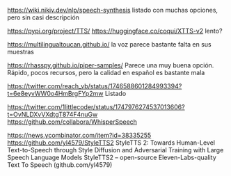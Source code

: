 https://wiki.nikiv.dev/nlp/speech-synthesis
listado con muchas opciones, pero sin casi descripción

https://pypi.org/project/TTS/
https://huggingface.co/coqui/XTTS-v2
lento?

https://multilingualtoucan.github.io/
la voz parece bastante falta en sus muestras


https://rhasspy.github.io/piper-samples/
Parece una muy buena opción.
Rápido, pocos recursos, pero la calidad en español es bastante mala

https://twitter.com/reach_vb/status/1746588601284993394?t=6e8eyvWW0o4HmBrgFYp2mw
Listado


https://twitter.com/1littlecoder/status/1747976274537013606?t=OvNLDXvVXdtgT874F4nuGw
https://github.com/collabora/WhisperSpeech

https://news.ycombinator.com/item?id=38335255
https://github.com/yl4579/StyleTTS2
StyleTTS 2: Towards Human-Level Text-to-Speech through Style Diffusion and Adversarial Training with Large Speech Language Models
StyleTTS2 – open-source Eleven-Labs-quality Text To Speech (github.com/yl4579)
